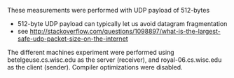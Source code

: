 These measurements were performed with UDP payload of 512-bytes
- 512-byte UDP payload can typically let us avoid datagram fragmentation
- see http://stackoverflow.com/questions/1098897/what-is-the-largest-safe-udp-packet-size-on-the-internet

The different machines experiment were performed using betelgeuse.cs.wisc.edu as the server (receiver), and royal-06.cs.wisc.edu as the client (sender).
Compiler optimizations were disabled.
